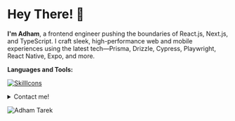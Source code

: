 # Hey There! 👋

**I'm Adham**, a frontend engineer pushing the boundaries of React.js, Next.js, and TypeScript. I craft sleek, high-performance web and mobile experiences using the latest tech—Prisma, Drizzle, Cypress, Playwright, React Native, Expo, and more.

**Languages and Tools:**  

[![SkillIcons](https://skillicons.dev/icons?i=js,ts,tailwind,react,nextjs,astro,gatsby,prisma,cloudflare,firebase,supabase,git,github,gitlab)](https://skillicons.dev)<br/>
[](https://github.com/tandpfun/skill-icons)

<details>
  <summary>Contact me!</summary>
  Portfolio: [https://adhamtarek.vercel.app](https://adhamtarek.vercel.app)<br>
  LinkedIn: [https://linkedin.com/in/adham-tarek](https://linkedin.com/in/adham-tarek)<br>
  Gitlab: [https://gitlab.com/adhamtarek](https://gitlab.com/adhamtarek)<br>
  Email: adhamtarek291@gmail.com<br>
</details>

<p align="left"> <img src="https://komarev.com/ghpvc/?username=adham618&label=Profile%20views&color=0e75b6&style=flat" alt="Adham Tarek" /> </p>
